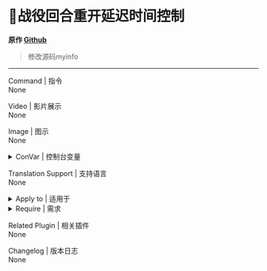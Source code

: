 # 📌战役回合重开延迟时间控制

**原作 [Github](https://github.com/umlka/l4d2/tree/main/coop_round_restart_delay)**

> 修改源码myinfo
---
Command | 指令
<br>None

Video | 影片展示
<br>None

Image | 图示
<br>None

<details><summary>ConVar | 控制台变量</summary>

no cfg
```sourcepawn
//Coop Round Restart Delay plugin version
coop_round_restart_delay_version

//战役回合重开延迟时间
coop_round_restart_delay "0.0"
```
</details>

Translation Support | 支持语言
<br>None

<details><summary>Apply to | 适用于</summary>

```php
L4D2
```
</details>

<details><summary>Require | 需求</summary>

1. [[L4D & L4D2] Left 4 DHooks Direct](https://forums.alliedmods.net/showthread.php?t=321696)
</details>

Related Plugin | 相关插件
<br>None

Changelog | 版本日志
<br>None
